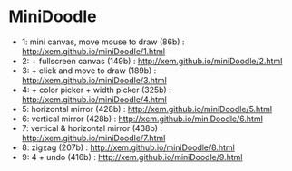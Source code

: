 MiniDoodle
==

- 1: mini canvas, move mouse to draw (86b) : http://xem.github.io/miniDoodle/1.html
- 2: + fullscreen canvas (149b) : http://xem.github.io/miniDoodle/2.html
- 3: + click and move to draw (189b) : http://xem.github.io/miniDoodle/3.html
- 4: + color picker + width picker (325b) : http://xem.github.io/miniDoodle/4.html
- 5: horizontal mirror (428b) : http://xem.github.io/miniDoodle/5.html
- 6: vertical mirror (428b) : http://xem.github.io/miniDoodle/6.html
- 7: vertical & horizontal mirror (438b) : http://xem.github.io/miniDoodle/7.html
- 8: zigzag (207b) : http://xem.github.io/miniDoodle/8.html
- 9: 4 + undo (416b) : http://xem.github.io/miniDoodle/9.html